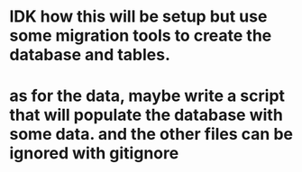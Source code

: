 # IDK how this will be setup but use some migration tools to create the database and tables.

# as for the data, maybe write a script that will populate the database with some data. and the other files can be ignored with gitignore

